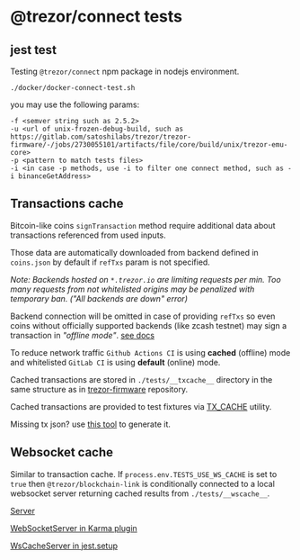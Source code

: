 # @trezor/connect tests

## jest test

Testing `@trezor/connect` npm package in nodejs environment.

```
./docker/docker-connect-test.sh
```

you may use the following params:

```
-f <semver string such as 2.5.2>
-u <url of unix-frozen-debug-build, such as https://gitlab.com/satoshilabs/trezor/trezor-firmware/-/jobs/2730055101/artifacts/file/core/build/unix/trezor-emu-core>
-p <pattern to match tests files>
-i <in case -p methods, use -i to filter one connect method, such as -i binanceGetAddress>
```

## Transactions cache

Bitcoin-like coins `signTransaction` method require additional data about transactions referenced from used inputs.

Those data are automatically downloaded from backend defined in `coins.json` by default if `refTxs` param is not specified.

_Note: Backends hosted on `*.trezor.io` are limiting requests per min._
_Too many requests from not whitelisted origins may be penalized with temporary ban. ("All backends are down" error)_

Backend connection will be omitted in case of providing `refTxs` so even coins without officially supported backends (like zcash testnet) may sign a transaction in _"offline mode"_. [see docs](../docs/method/signTransaction.md)

To reduce network traffic `Github Actions CI` is using **cached** (offline) mode and whitelisted `GitLab CI` is using **default** (online) mode.

Cached transactions are stored in `./tests/__txcache__` directory in the same structure as in [trezor-firmware](https://github.com/trezor/trezor-firmware/tree/master/tests/txcache) repository.

Cached transactions are provided to test fixtures via [TX_CACHE](./__txcache__/index.js) utility.

Missing tx json? use [this tool](./__txcache__/gen-reftx.js) to generate it.

## Websocket cache

Similar to transaction cache. If `process.env.TESTS_USE_WS_CACHE` is set to `true` then `@trezor/blockchain-link` is conditionally connected to a local websocket server returning cached results from `./tests/__wscache__`.

[Server](./__wscache__/server.js)

[WebSocketServer in Karma plugin](./karma.plugin.js)

[WsCacheServer in jest.setup](./jest.setup.js)
